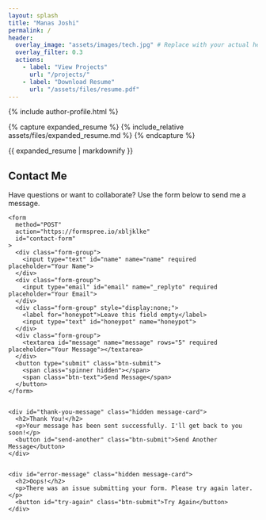 ```yaml
---
layout: splash
title: "Manas Joshi"
permalink: /
header:
  overlay_image: "assets/images/tech.jpg" # Replace with your actual hero image
  overlay_filter: 0.3
  actions:
    - label: "View Projects"
      url: "/projects/"
    - label: "Download Resume"
      url: "/assets/files/resume.pdf"
---
```



{% include author-profile.html %}

{% capture expanded_resume %}
{% include_relative assets/files/expanded_resume.md %}
{% endcapture %}

{{ expanded_resume | markdownify }}

<div class="contact-form-container">
    <h2>Contact Me</h2>
    <p>Have questions or want to collaborate? Use the form below to send me a message.</p>
    
    <form 
      method="POST" 
      action="https://formspree.io/xbljklke" 
      id="contact-form"
    >
      <div class="form-group">
        <input type="text" id="name" name="name" required placeholder="Your Name">
      </div>
      <div class="form-group">
        <input type="email" id="email" name="_replyto" required placeholder="Your Email">
      </div>
      <div class="form-group" style="display:none;">
        <label for="honeypot">Leave this field empty</label>
        <input type="text" id="honeypot" name="honeypot">
      </div>
      <div class="form-group">
        <textarea id="message" name="message" rows="5" required placeholder="Your Message"></textarea>
      </div>
      <button type="submit" class="btn-submit">
        <span class="spinner hidden"></span>
        <span class="btn-text">Send Message</span>
      </button>
    </form>
  

    <div id="thank-you-message" class="hidden message-card">
      <h2>Thank You!</h2>
      <p>Your message has been sent successfully. I'll get back to you soon!</p>
      <button id="send-another" class="btn-submit">Send Another Message</button>
    </div>
  

    <div id="error-message" class="hidden message-card">
      <h2>Oops!</h2>
      <p>There was an issue submitting your form. Please try again later.</p>
      <button id="try-again" class="btn-submit">Try Again</button>
    </div>
  </div>

